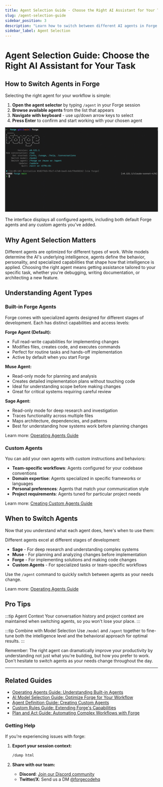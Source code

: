 ```yaml
---
title: Agent Selection Guide - Choose the Right AI Assistant for Your Task
slug: /agent-selection-guide
sidebar_position: 3
description: "Learn how to switch between different AI agents in Forge and choose the right assistant for your specific development tasks"
sidebar_label: Agent Selection
---
```


# Agent Selection Guide: Choose the Right AI Assistant for Your Task

## How to Switch Agents in Forge

Selecting the right agent for your workflow is simple:

1. **Open the agent selector** by typing `/agent` in your Forge session
2. **Browse available agents** from the list that appears
3. **Navigate with keyboard** - use up/down arrow keys to select
4. **Press Enter** to confirm and start working with your chosen agent

![Forge agent selection process showing a user typing /agent and selecting from a list of available agents](../static/docs/switching-agents.gif)

The interface displays all configured agents, including both default Forge agents and any custom agents you've added.

## Why Agent Selection Matters

Different agents are optimized for different types of work. While models determine the AI's underlying intelligence, agents define the behavior, personality, and specialized capabilities that shape how that intelligence is applied. Choosing the right agent means getting assistance tailored to your specific task, whether you're debugging, writing documentation, or architecting a new feature.

## Understanding Agent Types

### Built-in Forge Agents

Forge comes with specialized agents designed for different stages of development. Each has distinct capabilities and access levels:

**Forge Agent (Default):**

- Full read-write capabilities for implementing changes
- Modifies files, creates code, and executes commands
- Perfect for routine tasks and hands-off implementation
- Active by default when you start Forge

**Muse Agent:**

- Read-only mode for planning and analysis
- Creates detailed implementation plans without touching code
- Ideal for understanding scope before making changes
- Great for critical systems requiring careful review

**Sage Agent:**

- Read-only mode for deep research and investigation
- Traces functionality across multiple files
- Maps architecture, dependencies, and patterns
- Best for understanding how systems work before planning changes

Learn more: [Operating Agents Guide](/docs/operating-agents)

### Custom Agents

You can add your own agents with custom instructions and behaviors:

- **Team-specific workflows**: Agents configured for your codebase conventions
- **Domain expertise**: Agents specialized in specific frameworks or languages
- **Personal preferences**: Agents that match your communication style
- **Project requirements**: Agents tuned for particular project needs

Learn more: [Creating Custom Agents Guide](/docs/agent-definition-guide)

## When to Switch Agents

Now that you understand what each agent does, here's when to use them:

Different agents excel at different stages of development:

- **Sage** - For deep research and understanding complex systems
- **Muse** - For planning and analyzing changes before implementation
- **Forge** - For implementing solutions and making code changes
- **Custom Agents** - For specialized tasks or team-specific workflows

Use the `/agent` command to quickly switch between agents as your needs change.

Learn more: [Operating Agents Guide](/docs/operating-agents)

## Pro Tips

:::tip Agent Context
Your conversation history and project context are maintained when switching agents, so you won't lose your place.
:::

:::tip Combine with Model Selection
Use `/model` and `/agent` together to fine-tune both the intelligence level and the behavioral approach for optimal results.
:::

Remember: The right agent can dramatically improve your productivity by understanding not just what you're building, but how you prefer to work. Don't hesitate to switch agents as your needs change throughout the day.

---

## Related Guides

- [Operating Agents Guide: Understanding Built-in Agents](/docs/operating-agents)
- [AI Model Selection Guide: Optimize Forge for Your Workflow](/docs/model-selection-guide)
- [Agent Definition Guide: Creating Custom Agents](/docs/agent-definition-guide)
- [Custom Rules Guide: Extending Forge's Capabilities](/docs/custom-rules-guide)
- [Plan and Act Guide: Automating Complex Workflows with Forge](/docs/plan-and-act-guide)

### Getting Help

If you're experiencing issues with forge:

1. **Export your session context:**

   ```bash
   /dump html
   ```

2. **Share with our team:**
   - **Discord**: [Join our Discord community](https://discord.gg/kRZBPpkgwq)
   - **Twitter/X**: Send us a DM [@forgecodehq](https://x.com/forgecodehq)
